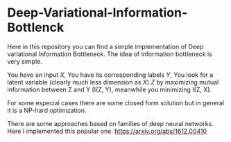 # Deep-Variational-Information-Bottlenck

Here in this repository you can find a simple implementation of Deep variational Information Bottleneck. The idea of information bottleneck is very simple.

You have an input $X$, 
You have its corresponding labels $Y$,
You look for a latent variable (clearly much less dimension as $X$) $Z$ by maximizing mutual information between Z and Y (I(Z, Y), meanwhile you minimizing I(Z, X). 

For some especial cases there are some closed form solution but in general it is a NP-hard optimization. 

There are some approaches based on families of deep neural networks. Here I implemented this popular one. 
https://arxiv.org/abs/1612.00410



